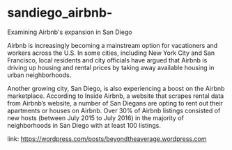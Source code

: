 # sandiego_airbnb-
Examining Airbnb's expansion in San Diego 

Airbnb is increasingly becoming a mainstream option for vacationers and workers across the U.S. In some cities, including New York City and San Francisco, local residents and city officials have argued that Airbnb is driving up housing and rental prices by taking away available housing in urban neighborhoods.

Another growing city, San Diego, is also experiencing a boost on the Airbnb marketplace. According to Inside Airbnb, a website that scrapes rental data from Airbnb’s website, a number of San Diegans are opting to rent out their apartments or houses on Airbnb. Over 30% of Airbnb listings consisted of new hosts (between July 2015 to July 2016) in the majority of neighborhoods in San Diego with at least 100 listings.

link: https://wordpress.com/posts/beyondtheaverage.wordpress.com
